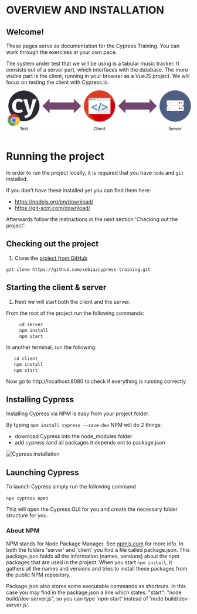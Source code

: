 # OVERVIEW AND INSTALLATION

## Welcome!
These pages serve as documentation for the Cypress Training. You can work through the exercises at your own pace.

The system under test that we will be using is a tabular music tracker. It consists out of a server part, which interfaces with the database. The more visible part is the client, running in your browser as a VueJS project. We will focus on testing the client with Cypress.io.

![server-client](./images/server_client.png)

# Running the project
In order to run the project locally, it is required that you have `node` and `git` installed. 

If you don't have these installed yet you can find them here:
- https://nodejs.org/en/download/
- https://git-scm.com/download/

Afterwards follow the instructions in the next section 'Checking out the project'.

## Checking out the project
1. Clone the [project from GitHub](https://github.com/xebia/cypress-training)

```
git clone https://github.com/xebia/cypress-training.git
```

## Starting the client & server

1. Next we will start both the client and the server.

From the root of the project run the following commands:
```
     cd server
     npm install
     npm start
 ```

In another terminal, run the following:
 ```
    cd client
    npm install
    npm start
 ```

 Now go to http://localhost:8080 to check if everything is running correctly.

## Installing Cypress

Installing Cypress via NPM is easy from your project folder.

By typing `npm install cypress --save-dev` NPM will do 2 things:

* download Cypress into the node_modules folder
* add cypress (and all packages it depends on) to package.json

![Cypress installation](./images/installing-cli.e1693232.gif "Cypress Installation")

## Launching Cypress

To launch Cypress simply run the following command

```npx cypress open```

This will open the Cypress GUI for you and create the necessary folder structure for you.


 ### About NPM
 NPM stands for Node Package Manager. See [npmjs.com](https://docs.npmjs.com/getting-started/what-is-npm#what-is-npm) for more info.
 In both the folders 'server' and 'client' you find a file called package.json.
 This package.json holds all the information (names, versions) about the npm packages that are used in the project.
 When you start `npm install`, it gathers all the names and versions and tries to install these packages
 from the public NPM repository.

 Package.json also stores some executable commands as shortcuts.
 In this case you may find in the package.json a line which states: "start": "node build/dev-server.js",
 so you can type 'npm start' instead of 'node build/dev-server.js'.
